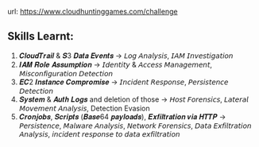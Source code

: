 
url: https://www.cloudhuntinggames.com/challenge

## Skills Learnt:
1. 𝑪𝒍𝒐𝒖𝒅𝑻𝒓𝒂𝒊𝒍 & 𝑺3 𝑫𝒂𝒕𝒂 𝑬𝒗𝒆𝒏𝒕𝒔 →  𝘓𝘰𝘨 𝘈𝘯𝘢𝘭𝘺𝘴𝘪𝘴, 𝘐𝘈𝘔 𝘐𝘯𝘷𝘦𝘴𝘵𝘪𝘨𝘢𝘵𝘪𝘰𝘯
2. 𝑰𝑨𝑴 𝑹𝒐𝒍𝒆 𝑨𝒔𝒔𝒖𝒎𝒑𝒕𝒊𝒐𝒏 →  𝘐𝘥𝘦𝘯𝘵𝘪𝘵𝘺 & 𝘈𝘤𝘤𝘦𝘴𝘴 𝘔𝘢𝘯𝘢𝘨𝘦𝘮𝘦𝘯𝘵, 𝘔𝘪𝘴𝘤𝘰𝘯𝘧𝘪𝘨𝘶𝘳𝘢𝘵𝘪𝘰𝘯 𝘋𝘦𝘵𝘦𝘤𝘵𝘪𝘰𝘯
3. 𝑬𝑪2 𝑰𝒏𝒔𝒕𝒂𝒏𝒄𝒆 𝑪𝒐𝒎𝒑𝒓𝒐𝒎𝒊𝒔𝒆 → 𝘐𝘯𝘤𝘪𝘥𝘦𝘯𝘵 𝘙𝘦𝘴𝘱𝘰𝘯𝘴𝘦, 𝘗𝘦𝘳𝘴𝘪𝘴𝘵𝘦𝘯𝘤𝘦 𝘋𝘦𝘵𝘦𝘤𝘵𝘪𝘰𝘯
4. 𝑺𝒚𝒔𝒕𝒆𝒎 & 𝑨𝒖𝒕𝒉 𝑳𝒐𝒈𝒔 and deletion of those → 𝘏𝘰𝘴𝘵 𝘍𝘰𝘳𝘦𝘯𝘴𝘪𝘤𝘴, 𝘓𝘢𝘵𝘦𝘳𝘢𝘭 𝘔𝘰𝘷𝘦𝘮𝘦𝘯𝘵 𝘈𝘯𝘢𝘭𝘺𝘴𝘪𝘴, Detection Evasion
5. 𝑪𝒓𝒐𝒏𝒋𝒐𝒃𝒔, 𝑺𝒄𝒓𝒊𝒑𝒕𝒔 (𝑩𝒂𝒔𝒆64 𝒑𝒂𝒚𝒍𝒐𝒂𝒅𝒔), 𝑬𝒙𝒇𝒊𝒍𝒕𝒓𝒂𝒕𝒊𝒐𝒏 𝒗𝒊𝒂 𝑯𝑻𝑻𝑷 → 𝘗𝘦𝘳𝘴𝘪𝘴𝘵𝘦𝘯𝘤𝘦, 𝘔𝘢𝘭𝘸𝘢𝘳𝘦 𝘈𝘯𝘢𝘭𝘺𝘴𝘪𝘴, 𝘕𝘦𝘵𝘸𝘰𝘳𝘬 𝘍𝘰𝘳𝘦𝘯𝘴𝘪𝘤𝘴, 𝘋𝘢𝘵𝘢 𝘌𝘹𝘧𝘪𝘭𝘵𝘳𝘢𝘵𝘪𝘰𝘯 𝘈𝘯𝘢𝘭𝘺𝘴𝘪𝘴, 𝘪𝘯𝘤𝘪𝘥𝘦𝘯𝘵 𝘳𝘦𝘴𝘱𝘰𝘯𝘴𝘦 𝘵𝘰 𝘥𝘢𝘵𝘢 𝘦𝘹𝘧𝘪𝘭𝘵𝘳𝘢𝘵𝘪𝘰𝘯
